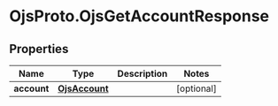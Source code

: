 # OjsProto.OjsGetAccountResponse

## Properties

Name | Type | Description | Notes
------------ | ------------- | ------------- | -------------
**account** | [**OjsAccount**](OjsAccount.md) |  | [optional] 



